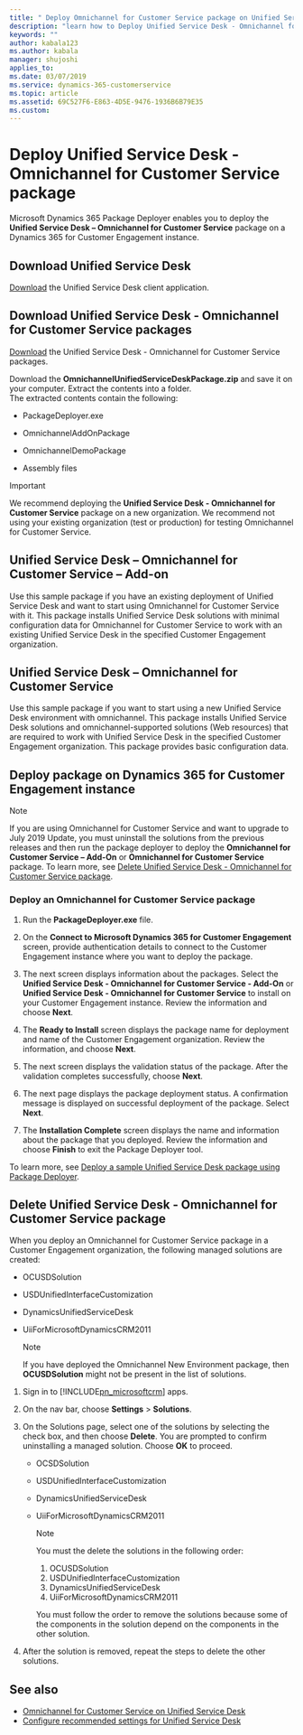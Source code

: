 ```yaml
---
title: " Deploy Omnichannel for Customer Service package on Unified Service Desk | MicrosoftDocs"
description: "learn how to Deploy Unified Service Desk - Omnichannel for Customer Service package on Dynamics 365 for Customer Engagement apps instance."
keywords: ""
author: kabala123
ms.author: kabala
manager: shujoshi
applies_to: 
ms.date: 03/07/2019
ms.service: dynamics-365-customerservice
ms.topic: article
ms.assetid: 69C527F6-E863-4D5E-9476-1936B6B79E35
ms.custom: 
---
```


# Deploy Unified Service Desk - Omnichannel for Customer Service package

Microsoft Dynamics 365 Package Deployer enables you to deploy the **Unified Service Desk – Omnichannel for Customer Service** package on a Dynamics 365 for Customer Engagement instance.

## Download Unified Service Desk

[Download](/dynamics365/customer-engagement/unified-service-desk/download-unified-service-desk) the Unified Service Desk client application.

## Download Unified Service Desk - Omnichannel for Customer Service packages

[Download](https://go.microsoft.com/fwlink/p/?linkid=2097302) the Unified Service Desk - Omnichannel for Customer Service packages.

Download the **OmnichannelUnifiedServiceDeskPackage.zip** and save it on your computer. Extract the contents into a folder.<br> The extracted contents contain the  following:

- PackageDeployer.exe

- OmnichannelAddOnPackage

- OmnichannelDemoPackage

- Assembly files

> [!Important]
> We recommend deploying the **Unified Service Desk - Omnichannel for Customer Service** package on a new organization. We recommend not using your existing organization (test or production) for testing Omnichannel for Customer Service.

## Unified Service Desk – Omnichannel for Customer Service – Add-on

Use this sample package if you have an existing deployment of Unified Service Desk and want to start using Omnichannel for Customer Service with it. This package installs Unified Service Desk solutions with minimal configuration data for Omnichannel for Customer Service to work with an existing Unified Service Desk in the specified Customer Engagement organization.

## Unified Service Desk – Omnichannel for Customer Service

Use this sample package if you want to start using a new Unified Service Desk environment with omnichannel. This package installs Unified Service Desk solutions and omnichannel-supported solutions (Web resources) that are required to work with Unified Service Desk in the specified Customer Engagement organization. This package provides basic configuration data.

## Deploy package on Dynamics 365 for Customer Engagement instance

> [!Note]
> If you are using Omnichannel for Customer Service and want to upgrade to July 2019 Update, you must uninstall the solutions from the previous releases and then run the package deployer to deploy the **Omnichannel for Customer Service – Add-On** or **Omnichannel for Customer Service** package. To learn more, see [Delete Unified Service Desk - Omnichannel for Customer Service package](omnichannel-customer-service-package.md#delete-unified-service-desk---omnichannel-for-customer-service-package).

### Deploy an Omnichannel for Customer Service package

1. Run the **PackageDeployer.exe** file.

2. On the **Connect to Microsoft Dynamics 365 for Customer Engagement** screen, provide authentication details to connect to the Customer Engagement instance where you want to deploy the package.

3. The next screen displays information about the packages. Select the **Unified Service Desk - Omnichannel for Customer Service - Add-On** or **Unified Service Desk - Omnichannel for Customer Service** to install on your Customer Engagement instance. Review the information and choose **Next**.

4. The **Ready to Install** screen displays the package name for deployment and name of the Customer Engagement organization. Review the information, and choose **Next**.

5. The next screen displays the validation status of the package. After the validation completes successfully, choose **Next**.

6. The next page displays the package deployment status. A confirmation message is displayed on successful deployment of the package. Select **Next**.

7. The **Installation Complete** screen displays the name and information about the package that you deployed. Review the information and choose **Finish** to exit the Package Deployer tool.


To learn more, see [Deploy a sample Unified Service Desk package using Package Deployer](/dynamics365/customer-engagement/unified-service-desk/admin/deploy-sample-unified-service-desk-applications-using-package-deployer?view=dynamics-usd-4#deploy-a-sample-unified-service-desk-package-using-package-deployer).

<!-- ## Upgrade Omnichannel for Customer Service package

1. Run the **PackageDeployer.exe** file.

2. On the **Connect to Microsoft Dynamics 365 for Customer Engagement** screen, provide authentication details to connect to the Customer Engagement instance where you want to upgrade the current package.

3. On the **Select the import package to use** page, choose **Unified Service Desk - Omnichannel for Customer Service - Upgrade**, and then select **Next**. The **Unified Service Desk - Omnichannel for Customer Service - Upgrade Setup Tool** page appears.

4. Review the information about the components that will be upgraded on the **Unified Service Desk - Omnichannel for Customer Service - Upgrade Setup Tool** page, and then select **Next**.

5. On the **Ready to Install** page, select **Next** to verify the components to upgrade.

6. On the **Reading Unified Service Desk - Omnichannel for Customer Service - Upgrade Installer Configuration** page, information about what will be upgraded is listed. Select **Next** to begin the upgrade. The next page displays the package deployment status.

7. A confirmation message is displayed on successful deployment of the package. Select **Next**.

8. The **Upgrade Complete** screen displays the name and information about the package that you upgraded. Review the information, and choose **Finish** to exit the Package Deployer tool. -->

## Delete Unified Service Desk - Omnichannel for Customer Service package

When you deploy an Omnichannel for Customer Service package in a Customer Engagement organization, the following managed solutions are created:

  - OCUSDSolution
  - USDUnifiedInterfaceCustomization
  - DynamicsUnifiedServiceDesk
  - UiiForMicrosoftDynamicsCRM2011
 
    > [!Note]
    > If you have deployed the Omnichannel New Environment package, then **OCUSDSolution** might not be present in the list of solutions.
 
1. Sign in to [!INCLUDE[pn_microsoftcrm](../../includes/pn-microsoftcrm.md)] apps.  

2. On the nav bar, choose **Settings** > **Solutions**.  

4. On the Solutions page, select one of the solutions by selecting the check box, and then choose **Delete**. You are prompted to confirm uninstalling a managed solution. Choose **OK** to proceed. <br>
   - OCSDSolution
   - USDUnifiedInterfaceCustomization
   - DynamicsUnifiedServiceDesk
   - UiiForMicrosoftDynamicsCRM2011

      > [!NOTE]
      > You must the delete the solutions in the following order:
      > 1. OCUSDSolution
      > 2. USDUnifiedInterfaceCustomization
      > 3. DynamicsUnifiedServiceDesk
      > 4. UiiForMicrosoftDynamicsCRM2011
      > 
      >  You must follow the order to remove the solutions because some of the components in the solution depend on the components in the other solution.

5. After the solution is removed, repeat the steps to delete the other solutions.

## See also

- [Omnichannel for Customer Service on Unified Service Desk](omnichannel-customer-service-unified-service-desk.md)
- [Configure recommended settings for Unified Service Desk](configure-settings-unified-service-desk.md)
